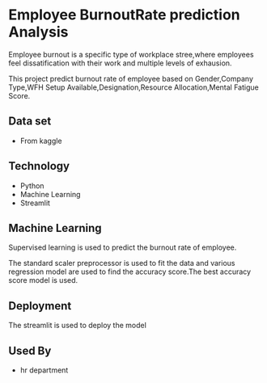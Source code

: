 # Employee BurnoutRate prediction Analysis
  Employee burnout is a specific type of workplace stree,where employees feel dissatification with their work and multiple levels of exhausion.

  This project predict burnout rate of employee based on Gender,Company Type,WFH Setup Available,Designation,Resource Allocation,Mental Fatigue Score.
  

## Data set
- From kaggle
## Technology
- Python
- Machine Learning
- Streamlit
## Machine Learning
  Supervised learning is used to predict the burnout rate of employee.

   The standard scaler preprocessor is used to fit the data and various regression model are used to find the accuracy score.The best accuracy score model is used.
     
## Deployment
  The streamlit is used to deploy the model
## Used By
 - hr department
